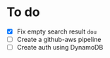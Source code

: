 # To do

- [x] Fix empty search result `dou`
- [ ] Create a github-aws pipeline
- [ ] Create auth using DynamoDB
